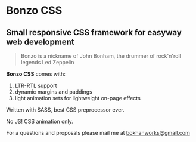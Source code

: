 # Bonzo CSS

## Small responsive CSS framework for easyway web development

> Bonzo is a nickname of John Bonham, the drummer of rock'n'roll legends Led Zeppelin

**Bonzo CSS** comes with:

1. LTR-RTL support
2. dynamic margins and paddings
3. light animation sets for lightweight on-page effects

Written with SASS, best CSS preprocessor ever.

No JS! CSS animation only.

For a questions and proposals please mail me at <bokhanworks@gmail.com>
